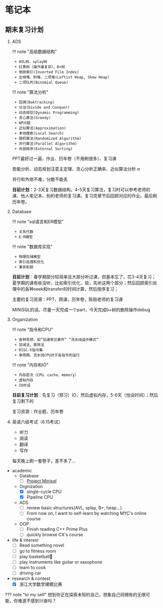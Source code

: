 # 笔记本

## 期末复习计划
1. ADS

    !!! note "高级数据结构"

        + AVL树、splay树
        + 红黑树（操作最复杂）、B+树
        + 倒排索引(Inverted File Index)
        + 左倾堆、斜堆、二项堆(Leftist Heap, Skew Heap)
        + 二项队列(Binomial Queue)

    !!! note "算法分析"

        + 回溯(Baktracking)
        + 分治(Divide and Conquer)
        + 动态规划(Dynamic Programming)
        + 贪心算法(Greedy)
        + NP问题
        + 近似算法(Approximation)
        + 本地搜索(Local Search)
        + 随机算法(Randomized Algorithm)
        + 并行算法(Parallel Algorithm)
        + 外部排序(External Sorting)

    PPT最好过一遍，作业、历年卷（不用刷很多）、复习课

    势能分析、动态规划注意主定理、贪心分析正确率、近似算法分析 $\alpha$ 

    并行和外排不难，分数不能丢

    **目前计划**：2-3天复习数据结构，4-5天复习算法，复习时可以参考老师的课、他人笔记本、别的老师的复习课。复习完章节后回顾对应的作业。最后刷历年卷。

2. Database

    !!! note "sql语言和ER模型"

        + 关系代数
        + E-R模型
    !!! note "数据库实现"

        + 物理存储模型
        + 索引处理和优化
        + 事务和锁
    
    **目前计划**：春学期部分较简单且大部分听过课，但基本忘了，花3-4天复习；夏学期的课有些没听，比如索引优化、锁，先听这两个部分；然后回顾索引处理中的各种seek和transfer的时间计算，然后按序复习；

    主要的复习资源：PPT、网课，历年卷，陈刚老师的复习课

    MINISQL的话，尽量一天完成一个part，今天完成b+树的删除操作debug

3. Organization

    !!! note "指令和CPU"

        + 各种思想，如“加速常见事件” “流水线运作模式”
        + 加减法、乘除法
        + RISC-V指令集
        + 单周期、流水线CPU对于各指令的运行

    !!! note "内存和IO"

        + 内存层次（CPU、cache、memory）
        + 虚拟内存
        + IO外设
    
    **目前复习计划**：先复习（预习）IO，然后虚拟内存，5-6天（怕没时间）；然后复习剩下的

    复习资源：作业题、历年卷

4. 英语六级考试（6.15考试）
    + 听力
    + 阅读
    + 翻译
    + 写作

    每天晚上刷一套卷子，差不多了...

+ academic
    + Database
        - [ ] [Project Minisql](courses/DB/minisql.md)
    + Orgnization   
        - [x] single-cycle CPU
        - [x] Pipeline CPU
    + ADS
        - [ ] review basic structures(AVL, splay, B+, heap...)
        - [ ] From now on, I want to self-learn by watching MYC's online course
    + OOP
        - [ ] Finish reading C++ Prime Plus
        - [ ] quickly browse CX's course

+ life & interest
    - [ ] Read something novel
    - [ ] go to fitness room
    - [ ] play basketball🏀
    - [ ] play instruments like guitar or saxophone
    - [ ] learn to cook
    - [ ] driving car

+ research & contest
    - [x] 浙江大学数学建模比赛

??? note "to my self"
    想到你正在探索未知的自己，想象自己将拥有的无限可能，你难道不感到兴奋吗？